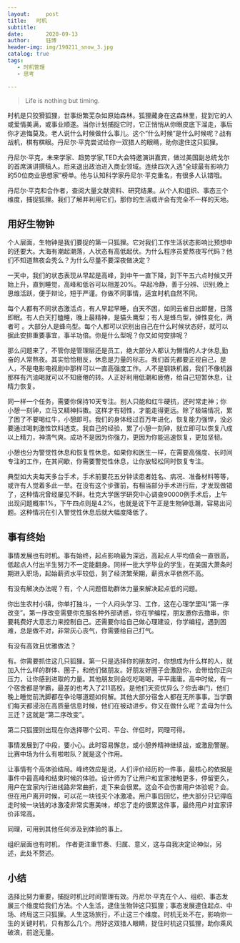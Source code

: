 ```yaml
---
layout:     post
title:   时机
subtitle: 
date:       2020-09-13  
author:     钰博
header-img: img/190211_snow_3.jpg
catalog: true
tags:
   - 时机管理
   - 思考

---
```




> Life is nothing but timing.

时机是只狡猾狐狸，世事纷繁芜杂如原始森林。狐狸藏身在这森林里，捉到它的人或爱情美满，或事业顺遂。当你计划捕捉它时，它正悄悄从你眼皮底下溜走，事后你才追悔莫及。老人说什么时候做什么事儿。这个“什么时候”是什么时候呢？战有战机，棋有棋眼。丹尼尔·平克尝试给你一双猎人的眼睛，助你逮住这只狐狸。

丹尼尔·平克，未来学家、趋势学家,TED大会特邀演讲嘉宾，做过美国副总统戈尔的首席演讲撰稿人。后来退出政治进入商业领域。连续四次入选“全球最有影响力的50位商业思想家”榜单。他与认知科学家丹尼尔·平克重名，有很多人认错哦。

丹尼尔·平克和合作者，查阅大量文献资料、研究结果。从个人和组织、事态三个维度，捕捉狐狸。我们了解并利用它们，那你的生活或许会有完全不一样的天地。

## 用好生物钟
个人层面，生物钟是我们要捉的第一只狐狸。它对我们工作生活状态影响比预想中的还要大。大海有潮起潮落，人状态有高低起伏。为什么程序员爱熬夜写代码？他们不知道熬夜会秃么？为什么尽量不要深夜做决定？

一天中，我们的状态表现从早起是高峰，到中午一直下降，到下午五六点时候又开始上升，直到睡觉，高峰和低谷可以相差20%。早起冷静，善于分辨、识别;晚上思维活跃，便于辩论，短于严谨。你做不同事情，适宜时机自然不同。

每个人都有不同状态激活点，有人早起早睡，白天不困，如同云雀日出即醒，日落即眠。有人白天打瞌睡，晚上最精神，是猫头鹰型；有人是蜂鸟型，弹性变化，两者可 。大部分人是蜂鸟型。每个人都可以识别出自己在什么时候状态好，就可以据此安排重要事宜，事半功倍。你是什么型呢？你又如何安排呢？

那么问题来了，不管你是管理层还是员工，绝大部分人都认为懒惰的人才休息,勤奋的人常熬夜。其实恰恰相反，休息是力量的标志。我们首先都要正视自己，是人，不是电影电视剧中那样可以一直高强度工作。人不是钢铁机器，我们不像机器那样有汽油喝就可以不知疲倦的转。人正好利用低潮和疲倦，给自己短暂休息，让精力恢复。

同一样一个任务，需要你保持10天专注。别人只能和红牛硬抗，还时常走神；你小憩一刻钟，立马又精神抖擞。这样才有韧性，才能走得更远。除了极端情况，累了困了不要喝红牛，小憩即可。我们的身体经过百万年进化，恢复能力强悍，没必要通过喝刺激性饮料透支。我自己的经验，累了小憩一刻钟，就立即可以恢复八成以上精力，神清气爽。成功不是因为你强力，更因为你能迅速恢复，更加坚韧。

小憩也分为警觉性休息和恢复性休息。如果你和医生一样，在需要高强度、长时间专注的工作，在其间歇，你需要警觉性休息，让你放轻松同时恢复专注。

典型如大夫每天多台手术，手术前要花五分钟读患者姓名、病况、准备材料等等，或许有人觉着多此一举。在没有这个步骤前，有相当部分手术进行后，才发现做错了，这种情况曾经屡见不鲜。杜克大学医学研究中心调查90000例手术后，上午出现问题概率1%，下午四点则是4.2%，也就是说下午正是生物钟低潮，容易出问题。这种情况在引入警觉性休息后就大幅度降低了。



## 事有终始
事情发展也有时机。事有始终，起点影响最为深远，高起点人平均值会一直很高，低起点人付出半生努力不一定能翻身。同样一批大学毕业的学生，在美国大萧条时期进入职场，起始薪资水平较低，到了经济繁荣期，薪资水平依然不高。

有没有解决办法呢？有，个人问题借助群体力量来解决起点低的问题。

你出生农村小镇，你单打独斗，一个人闷头学习、工作，这在心理学里叫“第一序改变”。第一序改变需要你克服各种外部诱惑，你在学编程，朋友邀你去撸串，你要耗费好大意志力来控制自己。还需要你给自己做心理建设，你学编程，遇到困难，总是做不对，非常灰心丧气，你需要给自己打气。

有没有高效且优雅做法？

有。你需要抓住这几只狐狸。第一只是选择你的朋友时，你想成为什么样的人，就加入什么样的群体、圈子，和他们做朋友。好朋友好圈子会激励你，会带给你正向压力，让你感到进取的力量。其他朋友则会吃吃喝喝，平平庸庸。高中时候，有一个宿舍都是学霸，最差的也考入了211高校。是他们天资优异么？你去串门，他们晚上睡觉前洗脚都在争论哪道题如何解。其他大部分宿舍人都在无所事事。当学霸们每天都浸泡在高质量信息时候，他们在被动进步。你又在做什么呢？孟母为什么三迁？这就是“第二序改变”。

第二只狐狸则出现在你选择哪个公司、平台、伴侣时，同理可得。

事情发展到了中段，要小心。此时容易懈怠，或小憩养精神继续战，或激励警醒。比赛中场为什么有啦啦队？就是这个作用。

让事情有个高体验结局。峰终效应是说，人们评价经历的一件事，最核心的依据是事件中最高峰和结束时候的体验。设计师为了让用户和宜家接触更多，停留更久，用户在宜家内行进线路非常曲折，走下来会很累。这会不会伤害用户体验呢？会。但在用户离开时候，可以花一块钱买个冰激凌。用户事后回忆，绝大部分只记得临走时候一块钱的冰激凌非常实惠美味，却忘了走的很累这件事，最终用户对宜家评价非常高。

同理，可用到其他任何涉及到体验的事上。

组织层面也有时机， 作者更注重节奏、归属、意义，这与自我决定论神似，另述，此处不赘述。

## 小结

选择比努力重要，捕捉时机比时间管理有效。丹尼尔·平克在个人、组织、事态发展三个维度给我们方法。个人生活，逮住生物钟这只狐狸；事态发展逮住起点、中场、终局这三只狐狸。人生这场旅行，不止这三个维度。时机无处不在，影响你一生的关键时机，只有那么几个。用好这双猎人眼睛，捉住时机这只狐狸，助你乘风破浪，前途无量。



